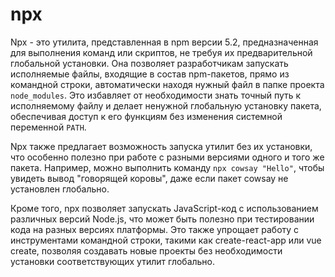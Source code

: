 # npx
Npx - это утилита, представленная в npm версии 5.2, предназначенная для выполнения команд или скриптов, не требуя их предварительной глобальной установки. Она позволяет разработчикам запускать исполняемые файлы, входящие в состав npm-пакетов, прямо из командной строки, автоматически находя нужный файл в папке проекта `node_modules`. Это избавляет от необходимости знать точный путь к исполняемому файлу и делает ненужной глобальную установку пакета, обеспечивая доступ к его функциям без изменения системной переменной `PATH`.

Npx также предлагает возможность запуска утилит без их установки, что особенно полезно при работе с разными версиями одного и того же пакета. Например, можно выполнить команду `npx cowsay "Hello"`, чтобы увидеть вывод "говорящей коровы", даже если пакет cowsay не установлен глобально.

Кроме того, npx позволяет запускать JavaScript-код с использованием различных версий Node.js, что может быть полезно при тестировании кода на разных версиях платформы. Это также упрощает работу с инструментами командной строки, такими как create-react-app или vue create, позволяя создавать новые проекты без необходимости установки соответствующих утилит глобально.
